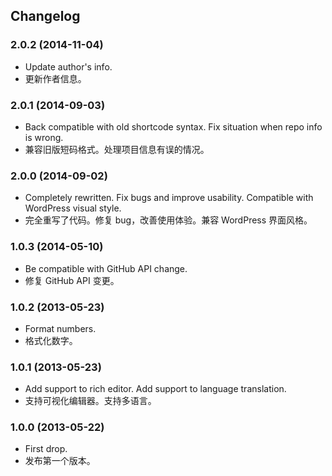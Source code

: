 ## Changelog

### 2.0.2 (2014-11-04)
* Update author's info.
* 更新作者信息。

### 2.0.1 (2014-09-03)
* Back compatible with old shortcode syntax. Fix situation when repo info is wrong.
* 兼容旧版短码格式。处理项目信息有误的情况。

### 2.0.0 (2014-09-02)
* Completely rewritten. Fix bugs and improve usability. Compatible with WordPress visual style.
* 完全重写了代码。修复 bug，改善使用体验。兼容 WordPress 界面风格。

### 1.0.3 (2014-05-10)
* Be compatible with GitHub API change.
* 修复 GitHub API 变更。

### 1.0.2 (2013-05-23)
* Format numbers.
* 格式化数字。

### 1.0.1 (2013-05-23)
* Add support to rich editor. Add support to language translation.
* 支持可视化编辑器。支持多语言。

### 1.0.0 (2013-05-22)
* First drop.
* 发布第一个版本。